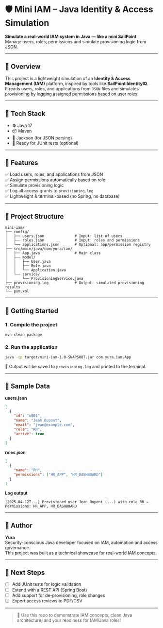 # 🛡️ Mini IAM – Java Identity & Access Simulation

**Simulate a real-world IAM system in Java — like a mini SailPoint**  
Manage users, roles, permissions and simulate provisioning logic from JSON.

---

## 📌 Overview

This project is a lightweight simulation of an **Identity & Access Management (IAM)** platform, inspired by tools like **SailPoint IdentityIQ**.  
It reads users, roles, and applications from `JSON` files and simulates provisioning by logging assigned permissions based on user roles.

---

## 🧰 Tech Stack

- ⚙️ Java 17  
- 📦 Maven  
- 🧩 Jackson (for JSON parsing)  
- 🧪 Ready for JUnit tests (optional)

---

## 🧠 Features

✅ Load users, roles, and applications from JSON  
✅ Assign permissions automatically based on role  
✅ Simulate provisioning logic  
✅ Log all access grants to `provisioning.log`  
✅ Lightweight & terminal-based (no Spring, no database)  

---

## 📁 Project Structure

```
mini-iam/
├── config/
│   ├── users.json              # Input: list of users
│   ├── roles.json              # Input: roles and permissions
│   └── applications.json       # Optional: app/permission registry
├── src/main/java/com/yura/iam/
│   ├── App.java                # Main class
│   ├── model/
│   │   ├── User.java
│   │   ├── Role.java
│   │   └── Application.java
│   └── service/
│       └── ProvisioningService.java
├── provisioning.log            # Output: simulated provisioning results
└── pom.xml
```

---

## 🚀 Getting Started

### 1. Compile the project

```bash
mvn clean package
```

### 2. Run the application

```bash
java -cp target/mini-iam-1.0-SNAPSHOT.jar com.yura.iam.App
```

📂 Output will be saved to `provisioning.log` and printed to the terminal.

---

## 📓 Sample Data

**users.json**
```json
[
  {
    "id": "u001",
    "name": "Jean Dupont",
    "email": "jean@example.com",
    "role": "RH",
    "active": true
  }
]
```

**roles.json**
```json
[
  {
    "name": "RH",
    "permissions": ["HR_APP", "HR_DASHBOARD"]
  }
]
```

**Log output**
```
[2025-04-12T...] Provisioned user Jean Dupont (...) with role RH → Permissions: HR_APP, HR_DASHBOARD
```

---

## 👤 Author

**Yura**  
Security-conscious Java developer focused on IAM, automation and access governance.  
This project was built as a technical showcase for real-world IAM concepts.

---

## 🧠 Next Steps

- [ ] Add JUnit tests for logic validation  
- [ ] Extend with a REST API (Spring Boot)  
- [ ] Add support for de-provisioning, role changes  
- [ ] Export access reviews to PDF/CSV  

---

> 🚀 Use this repo to demonstrate IAM concepts, clean Java architecture, and your readiness for IAM/Java roles!

